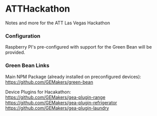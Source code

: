 ATTHackathon
============

Notes and more for the ATT Las Vegas Hackathon

### Configuration
Raspberry PI's pre-configured with support for the Green Bean will be provided.

### Green Bean Links
Main NPM Package (already installed on preconfigured devices):  
<https://github.com/GEMakers/green-bean>

Device Plugins for Hacakathon:  
<https://github.com/GEMakers/gea-plugin-range>  
<https://github.com/GEMakers/gea-plugin-refrigerator>  
<https://github.com/GEMakers/gea-plugin-laundry>  


